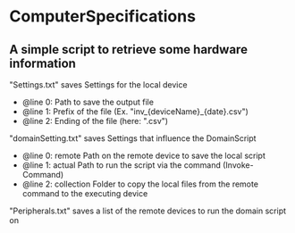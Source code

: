 # ComputerSpecifications

A simple script to retrieve some  hardware information
-
"Settings.txt" saves Settings for the local device
-  @line 0: Path to save the output file
-  @line 1: Prefix of the file (Ex. "inv_{deviceName}_{date}.csv")
-  @line 2: Ending of the file (here: ".csv")
 
"domainSetting.txt" saves Settings that influence the DomainScript
-  @line 0: remote Path on the remote device to save the local script
-  @line 1: actual Path to run the script via the command (Invoke-Command)
-  @line 2: collection Folder to copy the local files from the remote command to the executing device
 
"Peripherals.txt" saves a list of the remote devices to run the domain script on
